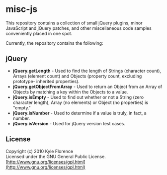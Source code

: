 # misc-js
This repository contains a collection of small jQuery plugins, minor JavaScript
and jQuery patches, and other miscellaneous code samples conveniently placed in
one spot.

Currently, the repository contains the following:

## jQuery

*   __jQuery.getLength__ - Used to find the length of Strings (character count),
    Arrays (element count) and Objects (property count, excluding prototype-
    inherited properties).
*   __jQuery.getObjectFromArray__ - Used to return an Object from an Array of Objects
    by matching a key within the Objects to a value.
*   __jQuery.isEmpty__ - Used to find out whether or not a String (zero character
    length), Array (no elements) or Object (no properties) is "empty."
*   __jQuery.isNumber__ - Used to determine if a value is truly, in fact, a number.
*   __jQuery.isVersion__ - Used for jQuery version test cases.

## License
Copyright (c) 2010 Kyle Florence  
Licensed under the GNU General Public License.  
[http://www.gnu.org/licenses/gpl.html](http://www.gnu.org/licenses/gpl.html)
